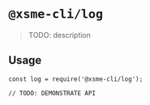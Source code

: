 # `@xsme-cli/log`

> TODO: description

## Usage

```
const log = require('@xsme-cli/log');

// TODO: DEMONSTRATE API
```
